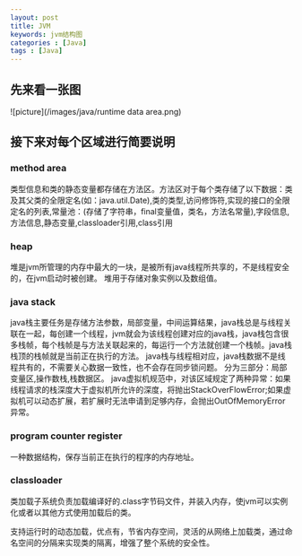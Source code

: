 ```yaml
---
layout: post
title: JVM
keywords: jvm结构图
categories : [Java]
tags : [Java]
---
```

## 先来看一张图

![picture](/images/java/runtime data area.png)

## 接下来对每个区域进行简要说明

### method area
类型信息和类的静态变量都存储在方法区。方法区对于每个类存储了以下数据：类及其父类的全限定名(如：java.util.Date),类的类型,访问修饰符,实现的接口的全限定名的列表,常量池：(存储了字符串，final变量值，类名，方法名常量),字段信息,方法信息,静态变量,classloader引用,class引用

### heap
堆是jvm所管理的内存中最大的一块，是被所有java线程所共享的，不是线程安全的，在jvm启动时被创建。
堆用于存储对象实例以及数组值。

### java stack
java栈主要任务是存储方法参数，局部变量，中间运算结果，java栈总是与线程关联在一起，每创建一个线程，jvm就会为该线程创建对应的java栈，java栈包含很多栈帧，每个栈帧是与方法关联起来的，每运行一个方法就创建一个栈帧。java栈栈顶的栈帧就是当前正在执行的方法。
java栈与线程相对应，java栈数据不是线程共有的，不需要关心数据一致性，也不会存在同步锁问题。
分为三部分：局部变量区,操作数栈,栈数据区。
java虚拟机规范中，对该区域规定了两种异常：如果线程请求的栈深度大于虚拟机所允许的深度，将抛出StackOverFlowError;如果虚拟机可以动态扩展，若扩展时无法申请到足够内存，会抛出OutOfMemoryError异常。

### program counter register
一种数据结构，保存当前正在执行的程序的内存地址。


### classloader
类加载子系统负责加载编译好的.class字节码文件，并装入内存，使jvm可以实例化或者以其他方式使用加载后的类。

支持运行时的动态加载，优点有，节省内存空间，灵活的从网络上加载类，通过命名空间的分隔来实现类的隔离，增强了整个系统的安全性。










